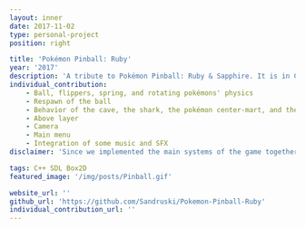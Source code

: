 ```yaml
---
layout: inner
date: 2017-11-02
type: personal-project
position: right

title: 'Pokémon Pinball: Ruby'
year: '2017'
description: 'A tribute to Pokémon Pinball: Ruby & Sapphire. It is in C++. It was done in pairs.'
individual_contribution:
    - Ball, flippers, spring, and rotating pokémons' physics
    - Respawn of the ball
    - Behavior of the cave, the shark, the pokémon center-mart, and the coins
    - Above layer
    - Camera
    - Main menu
    - Integration of some music and SFX
disclaimer: 'Since we implemented the main systems of the game together, they are not on the previous list above.'

tags: C++ SDL Box2D
featured_image: '/img/posts/Pinball.gif'

website_url: ''
github_url: 'https://github.com/Sandruski/Pokemon-Pinball-Ruby'
individual_contribution_url: ''
---
```

